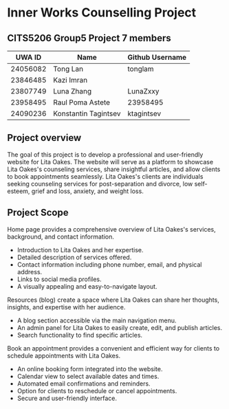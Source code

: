 # Inner Works Counselling Project

## CITS5206 Group5 Project 7 members

| UWA ID  | Name | Github Username |
|---------|------|-----------------|
|24056082 |Tong Lan|tonglam|
|23846485 |Kazi Imran||
|23807749|Luna Zhang|LunaZxxy|
|23958495|Raul Poma Astete|23958495|
|24090236 |Konstantin Tagintsev|ktagintsev|

## Project overview

The goal of this project is to develop a professional and user-friendly website for Lita Oakes. The website will serve as a platform to showcase Lita Oakes's counseling services, share insightful articles, and allow clients to book appointments seamlessly. Lita Oakes's clients are individuals seeking counseling services for post-separation and divorce, low self-esteem, grief and loss, anxiety, and weight loss.

## Project Scope

Home page provides a comprehensive overview of Lita Oakes's services, background, and contact information.
- Introduction to Lita Oakes and her expertise.
- Detailed description of services offered.
- Contact information including phone number, email, and physical address.
- Links to social media profiles.
- A visually appealing and easy-to-navigate layout.

Resources (blog) create a space where Lita Oakes can share her thoughts, insights, and expertise with her audience.
- A blog section accessible via the main navigation menu.
- An admin panel for Lita Oakes to easily create, edit, and publish articles.
- Search functionality to find specific articles.

Book an appointment provides a convenient and efficient way for clients to schedule appointments with Lita Oakes.
- An online booking form integrated into the website.
- Calendar view to select available dates and times.
- Automated email confirmations and reminders.
- Option for clients to reschedule or cancel appointments.
- Secure and user-friendly interface.
